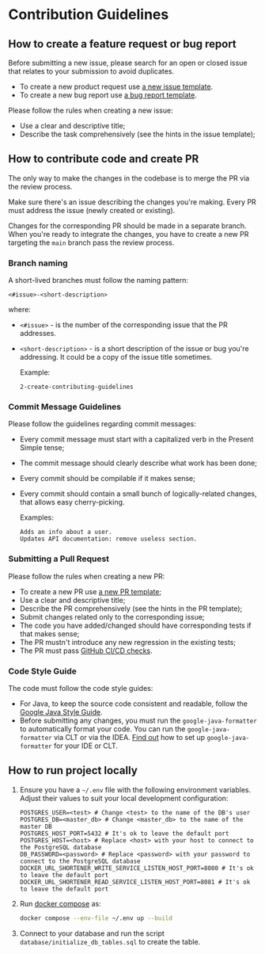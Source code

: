 # Contribution Guidelines

## How to create a feature request or bug report

Before submitting a new issue, please search for an open or closed issue that relates to your submission to avoid duplicates.

- To create a new product request use [a new issue template](https://github.com/eugen-vashkevich/URL-Shortener/issues/new?template=a-new-issue-template.md).
- To create a new bug report use [a bug report template](https://github.com/eugen-vashkevich/URL-Shortener/issues/new?template=a-new-bug-report.md).

Please follow the rules when creating a new issue:
- Use a clear and descriptive title;
- Describe the task comprehensively (see the hints in the issue template);

## How to contribute code and create PR

The only way to make the changes in the codebase is to merge the PR via the review process.

Make sure there's an issue describing the changes you're making. Every PR must address the issue (newly created or existing).

Changes for the corresponding PR should be made in a separate branch. When you're ready to integrate the changes, you have to create a new PR targeting the `main` branch pass the review process.

### Branch naming

A short-lived branches must follow the naming pattern:

```
<#issue>-<short-description>
```

where:
- `<#issue>` - is the number of the corresponding issue that the PR addresses.
- `<short-description>` - is a short description of the issue or bug you're addressing. It could be a copy of the issue title sometimes.

	Example:

	```
	2-create-contributing-guidelines
	```

### Commit Message Guidelines

Please follow the guidelines regarding commit messages:
- Every commit message must start with a capitalized verb in the Present Simple tense;
- The commit message should clearly describe what work has been done;
- Every commit should be compilable if it makes sense;
- Every commit should contain a small bunch of logically-related changes, that allows easy cherry-picking.

	Examples:

	```
	Adds an info about a user.
	Updates API documentation: remove useless section.
	```

### Submitting a Pull Request

Please follow the rules when creating a new PR:
- To create a new PR use [a new PR template](.github/PULL_REQUEST_TEMPLATE/pull-request-template.md);
- Use a clear and descriptive title;
- Describe the PR comprehensively (see the hints in the PR template);
- Submit changes related only to the corresponding issue;
- The code you have added/changed should have corresponding tests if that makes sense;
- The PR mustn't introduce any new regression in the existing tests;
- The PR must pass [GitHub CI/CD checks](https://docs.github.com/en/actions).

### Code Style Guide

The code must follow the code style guides:
- For Java, to keep the source code consistent and readable, follow the [Google Java Style Guide](https://google.github.io/styleguide/javaguide.html).
- Before submitting any changes, you must run the `google-java-formatter` to automatically format your code. You can run the `google-java-formatter` via CLT or via the IDEA. [Find out](https://github.com/google/google-java-format) how to set up `google-java-formatter` for your IDE or CLT.

## How to run project locally

1. Ensure you have a `~/.env` file with the following environment variables. Adjust their values to suit your local development configuration:

   ```
   POSTGRES_USER=<test> # Change <test> to the name of the DB's user
   POSTGRES_DB=<master_db> # Change <master_db> to the name of the master DB
   POSTGRES_HOST_PORT=5432 # It's ok to leave the default port
   POSTGRES_HOST=<host> # Replace <host> with your host to connect to the PostgreSQL database
   DB_PASSWORD=<password> # Replace <password> with your password to connect to the PostgreSQL database
   DOCKER_URL_SHORTENER_WRITE_SERVICE_LISTEN_HOST_PORT=8080 # It's ok to leave the default port 
   DOCKER_URL_SHORTENER_READ_SERVICE_LISTEN_HOST_PORT=8081 # It's ok to leave the default port

   ```

1. Run [docker compose](https://docs.docker.com/reference/cli/docker/compose/) as:
   ```sh
   docker compose --env-file ~/.env up --build
   ```
1. Connect to your database and run the script `database/initialize_db_tables.sql` to create the table.